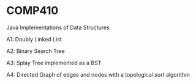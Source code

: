 # COMP410
Java Implementations of Data Structures

A1: Doubly Linked List

A2: Binary Search Tree

A3: Splay Tree implemented as a BST

A4: Directed Graph of edges and nodes with a topological sort algorithm 
